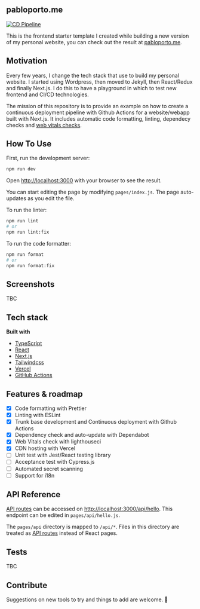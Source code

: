 ## pabloporto.me

[![CD Pipeline](https://github.com/portovep/pabloporto.me/actions/workflows/pipeline.yml/badge.svg?branch=main)](https://github.com/portovep/pabloporto.me/actions/workflows/pipeline.yml)

This is the frontend starter template I created while building a new version of my personal website, you can check out the result at [pabloporto.me](https://pabloporto.me).

## Motivation

Every few years, I change the tech stack that use to build my personal website. I started using Wordpress, then moved to Jekyll, then React/Redux and finally Next.js. I do this to have a playground in which to test new frontend and CI/CD technologies.

The mission of this repository is to provide an example on how to create a continuous deployment pipeline with Github Actions for a website/webapp built with Next.js. It includes automatic code formatting, linting, dependecy checks and [web vitals checks](https://web.dev/vitals/).

## How To Use

First, run the development server:

```bash
npm run dev
```

Open [http://localhost:3000](http://localhost:3000) with your browser to see the result.

You can start editing the page by modifying `pages/index.js`. The page auto-updates as you edit the file.

To run the linter:

```bash
npm run lint
# or
npm run lint:fix
```

To run the code formatter:

```bash
npm run format
# or
npm run format:fix
```

## Screenshots

TBC

## Tech stack

<b>Built with</b>

-   [TypeScript](https://www.typescriptlang.org/)
-   [React](https://reactjs.org/)
-   [Next.js](https://nextjs.org/)
-   [Tailwindcss](https://tailwindcss.com/)
-   [Vercel](https://vercel.com/)
-   [GitHub Actions](https://github.com/features/actions)

## Features & roadmap

-   [x] Code formatting with Prettier
-   [x] Linting with ESLint
-   [x] Trunk base development and Continuous deployment with Github Actions
-   [x] Dependency check and auto-update with Dependabot
-   [x] Web Vitals check with lighthouseci
-   [x] CDN hosting with Vercel
-   [ ] Unit test with Jest/React testing library
-   [ ] Acceptance test with Cypress.js
-   [ ] Automated secret scanning
-   [ ] Support for i18n

## API Reference

[API routes](https://nextjs.org/docs/api-routes/introduction) can be accessed on [http://localhost:3000/api/hello](http://localhost:3000/api/hello). This endpoint can be edited in `pages/api/hello.js`.

The `pages/api` directory is mapped to `/api/*`. Files in this directory are treated as [API routes](https://nextjs.org/docs/api-routes/introduction) instead of React pages.

## Tests

TBC

## Contribute

Suggestions on new tools to try and things to add are welcome. 🙏
